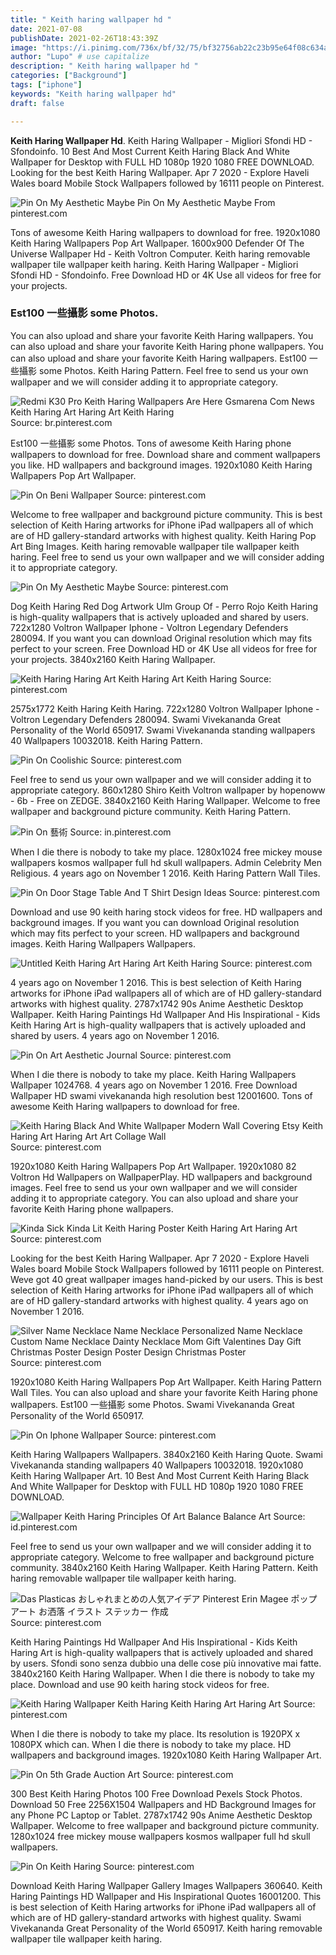 ```yaml
---
title: " Keith haring wallpaper hd "
date: 2021-07-08
publishDate: 2021-02-26T18:43:39Z
image: "https://i.pinimg.com/736x/bf/32/75/bf32756ab22c23b95e64f08c634a4070.jpg"
author: "Lupo" # use capitalize
description: " Keith haring wallpaper hd "
categories: ["Background"]
tags: ["iphone"]
keywords: "Keith haring wallpaper hd"
draft: false

---
```



**Keith Haring Wallpaper Hd**. Keith Haring Wallpaper - Migliori Sfondi HD - Sfondoinfo. 10 Best And Most Current Keith Haring Black And White Wallpaper for Desktop with FULL HD 1080p 1920 1080 FREE DOWNLOAD. Looking for the best Keith Haring Wallpaper. Apr 7 2020 - Explore Haveli Wales board Mobile Stock Wallpapers followed by 16111 people on Pinterest.

![Pin On My Aesthetic Maybe](https://i.pinimg.com/originals/9c/26/e9/9c26e99440933b631c5daefdfb2a6f63.png "Pin On My Aesthetic Maybe")
Pin On My Aesthetic Maybe From pinterest.com


Tons of awesome Keith Haring wallpapers to download for free. 1920x1080 Keith Haring Wallpapers Pop Art Wallpaper. 1600x900 Defender Of The Universe Wallpaper Hd - Keith Voltron Computer. Keith haring removable wallpaper tile wallpaper keith haring. Keith Haring Wallpaper - Migliori Sfondi HD - Sfondoinfo. Free Download HD or 4K Use all videos for free for your projects.

### Est100 一些攝影 some Photos.

You can also upload and share your favorite Keith Haring wallpapers. You can also upload and share your favorite Keith Haring phone wallpapers. You can also upload and share your favorite Keith Haring wallpapers. Est100 一些攝影 some Photos. Keith Haring Pattern. Feel free to send us your own wallpaper and we will consider adding it to appropriate category.


![Redmi K30 Pro Keith Haring Wallpapers Are Here Gsmarena Com News Keith Haring Art Haring Art Keith Haring](https://i.pinimg.com/originals/95/c4/2c/95c42c7e4bc38f314b7c908656800f64.jpg "Redmi K30 Pro Keith Haring Wallpapers Are Here Gsmarena Com News Keith Haring Art Haring Art Keith Haring")
Source: br.pinterest.com

Est100 一些攝影 some Photos. Tons of awesome Keith Haring phone wallpapers to download for free. Download share and comment wallpapers you like. HD wallpapers and background images. 1920x1080 Keith Haring Wallpapers Pop Art Wallpaper.

![Pin On Beni Wallpaper](https://i.pinimg.com/736x/28/56/a2/2856a2b0e0bc906554600415ba161839.jpg "Pin On Beni Wallpaper")
Source: pinterest.com

Welcome to free wallpaper and background picture community. This is best selection of Keith Haring artworks for iPhone iPad wallpapers all of which are of HD gallery-standard artworks with highest quality. Keith Haring Pop Art Bing Images. Keith haring removable wallpaper tile wallpaper keith haring. Feel free to send us your own wallpaper and we will consider adding it to appropriate category.

![Pin On My Aesthetic Maybe](https://i.pinimg.com/originals/9c/26/e9/9c26e99440933b631c5daefdfb2a6f63.png "Pin On My Aesthetic Maybe")
Source: pinterest.com

Dog Keith Haring Red Dog Artwork Ulm Group Of - Perro Rojo Keith Haring is high-quality wallpapers that is actively uploaded and shared by users. 722x1280 Voltron Wallpaper Iphone - Voltron Legendary Defenders 280094. If you want you can download Original resolution which may fits perfect to your screen. Free Download HD or 4K Use all videos for free for your projects. 3840x2160 Keith Haring Wallpaper.

![Keith Haring Haring Art Keith Haring Art Keith Haring](https://i.pinimg.com/originals/76/29/23/76292306b765f51e9224abdeaad5d992.jpg "Keith Haring Haring Art Keith Haring Art Keith Haring")
Source: pinterest.com

2575x1772 Keith Haring Keith Haring. 722x1280 Voltron Wallpaper Iphone - Voltron Legendary Defenders 280094. Swami Vivekananda Great Personality of the World 650917. Swami Vivekananda standing wallpapers 40 Wallpapers 10032018. Keith Haring Pattern.

![Pin On Coolishic](https://i.pinimg.com/originals/f7/f2/e0/f7f2e083a0c70b97e459f2966bc8c3ae.jpg "Pin On Coolishic")
Source: pinterest.com

Feel free to send us your own wallpaper and we will consider adding it to appropriate category. 860x1280 Shiro Keith Voltron wallpaper by hopenoww - 6b - Free on ZEDGE. 3840x2160 Keith Haring Wallpaper. Welcome to free wallpaper and background picture community. Keith Haring Pattern.

![Pin On 藝術](https://i.pinimg.com/236x/da/dd/08/dadd0865c28fe77250787bb2bda1d10c.jpg "Pin On 藝術")
Source: in.pinterest.com

When I die there is nobody to take my place. 1280x1024 free mickey mouse wallpapers kosmos wallpaper full hd skull wallpapers. Admin Celebrity Men Religious. 4 years ago on November 1 2016. Keith Haring Pattern Wall Tiles.

![Pin On Door Stage Table And T Shirt Design Ideas](https://i.pinimg.com/originals/9e/0e/ad/9e0eada19d927351315d1f9c3116185e.jpg "Pin On Door Stage Table And T Shirt Design Ideas")
Source: pinterest.com

Download and use 90 keith haring stock videos for free. HD wallpapers and background images. If you want you can download Original resolution which may fits perfect to your screen. HD wallpapers and background images. Keith Haring Wallpapers Wallpapers.

![Untitled Keith Haring Art Haring Art Keith Haring](https://i.pinimg.com/564x/b0/90/24/b090243bab130e0cd6d19c1d097a8437--keith-haring-art-keith-haring-painting.jpg "Untitled Keith Haring Art Haring Art Keith Haring")
Source: pinterest.com

4 years ago on November 1 2016. This is best selection of Keith Haring artworks for iPhone iPad wallpapers all of which are of HD gallery-standard artworks with highest quality. 2787x1742 90s Anime Aesthetic Desktop Wallpaper. Keith Haring Paintings Hd Wallpaper And His Inspirational - Kids Keith Haring Art is high-quality wallpapers that is actively uploaded and shared by users. 4 years ago on November 1 2016.

![Pin On Art Aesthetic Journal](https://i.pinimg.com/originals/d2/19/dd/d219dda73b3ad852b5ceb12e25c0eaa6.jpg "Pin On Art Aesthetic Journal")
Source: pinterest.com

When I die there is nobody to take my place. Keith Haring Wallpapers Wallpaper 1024768. 4 years ago on November 1 2016. Free Download Wallpaper HD swami vivekananda high resolution best 12001600. Tons of awesome Keith Haring wallpapers to download for free.

![Keith Haring Black And White Wallpaper Modern Wall Covering Etsy Keith Haring Art Haring Art Art Collage Wall](https://i.pinimg.com/originals/3d/67/24/3d6724b3d2561da47fe768d738f2ec17.jpg "Keith Haring Black And White Wallpaper Modern Wall Covering Etsy Keith Haring Art Haring Art Art Collage Wall")
Source: pinterest.com

1920x1080 Keith Haring Wallpapers Pop Art Wallpaper. 1920x1080 82 Voltron Hd Wallpapers on WallpaperPlay. HD wallpapers and background images. Feel free to send us your own wallpaper and we will consider adding it to appropriate category. You can also upload and share your favorite Keith Haring phone wallpapers.

![Kinda Sick Kinda Lit Keith Haring Poster Keith Haring Art Haring Art](https://i.pinimg.com/474x/58/95/70/5895705cef47cd453b401af2501f22da.jpg "Kinda Sick Kinda Lit Keith Haring Poster Keith Haring Art Haring Art")
Source: pinterest.com

Looking for the best Keith Haring Wallpaper. Apr 7 2020 - Explore Haveli Wales board Mobile Stock Wallpapers followed by 16111 people on Pinterest. Weve got 40 great wallpaper images hand-picked by our users. This is best selection of Keith Haring artworks for iPhone iPad wallpapers all of which are of HD gallery-standard artworks with highest quality. 4 years ago on November 1 2016.

![Silver Name Necklace Name Necklace Personalized Name Necklace Custom Name Necklace Dainty Necklace Mom Gift Valentines Day Gift Christmas Poster Design Poster Design Christmas Poster](https://i.pinimg.com/originals/79/72/cf/7972cfc298b131ba3db0ebda3f1ba439.jpg "Silver Name Necklace Name Necklace Personalized Name Necklace Custom Name Necklace Dainty Necklace Mom Gift Valentines Day Gift Christmas Poster Design Poster Design Christmas Poster")
Source: pinterest.com

1920x1080 Keith Haring Wallpapers Pop Art Wallpaper. Keith Haring Pattern Wall Tiles. You can also upload and share your favorite Keith Haring phone wallpapers. Est100 一些攝影 some Photos. Swami Vivekananda Great Personality of the World 650917.

![Pin On Iphone Wallpaper](https://i.pinimg.com/originals/71/83/83/718383934391819b2f1aa7a287caef78.jpg "Pin On Iphone Wallpaper")
Source: pinterest.com

Keith Haring Wallpapers Wallpapers. 3840x2160 Keith Haring Quote. Swami Vivekananda standing wallpapers 40 Wallpapers 10032018. 1920x1080 Keith Haring Wallpaper Art. 10 Best And Most Current Keith Haring Black And White Wallpaper for Desktop with FULL HD 1080p 1920 1080 FREE DOWNLOAD.

![Wallpaper Keith Haring Principles Of Art Balance Balance Art](https://i.pinimg.com/originals/d7/51/7e/d7517e99f0d8c858ad0e855dd68d58a7.jpg "Wallpaper Keith Haring Principles Of Art Balance Balance Art")
Source: id.pinterest.com

Feel free to send us your own wallpaper and we will consider adding it to appropriate category. Welcome to free wallpaper and background picture community. 3840x2160 Keith Haring Wallpaper. Keith Haring Pattern. Keith haring removable wallpaper tile wallpaper keith haring.

![Das Plasticas おしゃれまとめの人気アイデア Pinterest Erin Magee ポップアート お洒落 イラスト ステッカー 作成](https://i.pinimg.com/originals/93/6b/ca/936bcaf39eeb16d9ac956fb04e395147.jpg "Das Plasticas おしゃれまとめの人気アイデア Pinterest Erin Magee ポップアート お洒落 イラスト ステッカー 作成")
Source: pinterest.com

Keith Haring Paintings Hd Wallpaper And His Inspirational - Kids Keith Haring Art is high-quality wallpapers that is actively uploaded and shared by users. Sfondi sono senza dubbio una delle cose più innovative mai fatte. 3840x2160 Keith Haring Wallpaper. When I die there is nobody to take my place. Download and use 90 keith haring stock videos for free.

![Keith Haring Wallpaper Keith Haring Keith Haring Art Haring Art](https://i.pinimg.com/originals/b6/d0/c2/b6d0c28d26b99270c559827cdd59d024.jpg "Keith Haring Wallpaper Keith Haring Keith Haring Art Haring Art")
Source: pinterest.com

When I die there is nobody to take my place. Its resolution is 1920PX x 1080PX which can. When I die there is nobody to take my place. HD wallpapers and background images. 1920x1080 Keith Haring Wallpaper Art.

![Pin On 5th Grade Auction Art](https://i.pinimg.com/originals/8f/10/8a/8f108ab39f5ad5393a1c55b543db3bfb.jpg "Pin On 5th Grade Auction Art")
Source: pinterest.com

300 Best Keith Haring Photos 100 Free Download Pexels Stock Photos. Download 50 Free 2256X1504 Wallpapers and HD Background Images for any Phone PC Laptop or Tablet. 2787x1742 90s Anime Aesthetic Desktop Wallpaper. Welcome to free wallpaper and background picture community. 1280x1024 free mickey mouse wallpapers kosmos wallpaper full hd skull wallpapers.

![Pin On Keith Haring](https://i.pinimg.com/736x/bf/32/75/bf32756ab22c23b95e64f08c634a4070.jpg "Pin On Keith Haring")
Source: pinterest.com

Download Keith Haring Wallpaper Gallery Images Wallpapers 360640. Keith Haring Paintings HD Wallpaper and His Inspirational Quotes 16001200. This is best selection of Keith Haring artworks for iPhone iPad wallpapers all of which are of HD gallery-standard artworks with highest quality. Swami Vivekananda Great Personality of the World 650917. Keith haring removable wallpaper tile wallpaper keith haring.

